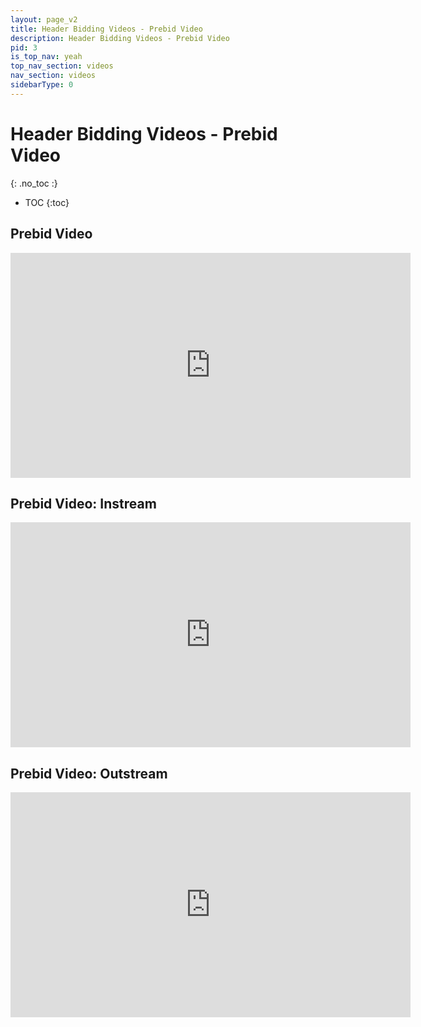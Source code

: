```yaml
---
layout: page_v2
title: Header Bidding Videos - Prebid Video
description: Header Bidding Videos - Prebid Video
pid: 3
is_top_nav: yeah
top_nav_section: videos
nav_section: videos
sidebarType: 0
---
```


<div class="bs-docs-section" markdown="1">

# Header Bidding Videos - Prebid Video
{: .no_toc :}

* TOC
{:toc}

## Prebid Video

<iframe src="https://player.vimeo.com/video/244653652" width="640" height="360" frameborder="0" webkitallowfullscreen mozallowfullscreen allowfullscreen></iframe>

## Prebid Video: Instream

<iframe src="https://player.vimeo.com/video/251652605" width="640" height="360" frameborder="0" webkitallowfullscreen mozallowfullscreen allowfullscreen></iframe>

## Prebid Video: Outstream

<iframe src="https://player.vimeo.com/video/252596747" width="640" height="360" frameborder="0" webkitallowfullscreen mozallowfullscreen allowfullscreen></iframe>

</div>

